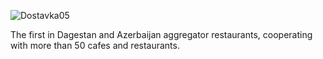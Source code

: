 ![Dostavka05](http://www.dostavka05.ru/images/xlogo.png.pagespeed.ic.cBtS1ZJdqb.png)

The first in Dagestan and Azerbaijan aggregator restaurants, cooperating with more than 50 cafes and restaurants.
